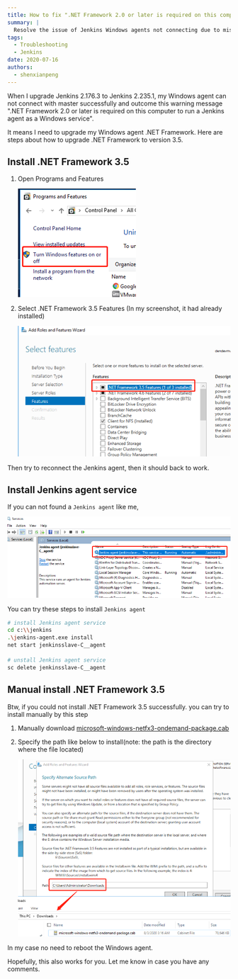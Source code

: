 ```yaml
---
title: How to fix ".NET Framework 2.0 or later is required on this computer to run a Jenkins agent as a Windows service"
summary: |
  Resolve the issue of Jenkins Windows agents not connecting due to missing .NET Framework, including steps to install .NET Framework 3.5 and set up the Jenkins agent service.
tags:
  - Troubleshooting
  - Jenkins
date: 2020-07-16
authors:
  - shenxianpeng
---
```


When I upgrade Jenkins 2.176.3 to Jenkins 2.235.1, my Windows agent can not connect with master successfully and outcome this warning message ".NET Framework 2.0 or later is required on this computer to run a Jenkins agent as a Windows service".



It means I need to upgrade my Windows agent .NET Framework. Here are steps about how to upgrade .NET Framework to version 3.5.

## Install .NET Framework 3.5

1. Open Programs and Features

   ![Programs and Features](1.png)

2. Select .NET Framework 3.5 Features (In my screenshot, it had already installed)

    ![Features](2.png)

Then try to reconnect the Jenkins agent, then it should back to work.

## Install Jenkins agent service

If you can not found a `Jenkins agent` like me,

![Jenkins agent service](4.png)

You can try these steps to install `Jenkins agent`

```bash
# install Jenkins agent service
cd c:\\jenkins
.\jenkins-agent.exe install
net start jenkinsslave-C__agent

# unstall Jenkins agent service
sc delete jenkinsslave-C__agent
```

## Manual install .NET Framework 3.5

Btw, if you could not install .NET Framework 3.5 successfully. you can try to install manually by this step

1. Manually download [microsoft-windows-netfx3-ondemand-package.cab](https://androidfilehost.com/?fid=1322778262904003837)

2. Specify the path like below to install(note: the path is the directory where the file located)

    ![microsoft-windows-netfx3-ondemand-package.cab file path](3.png)

In my case no need to reboot the Windows agent.

Hopefully, this also works for you. Let me know in case you have any comments.
